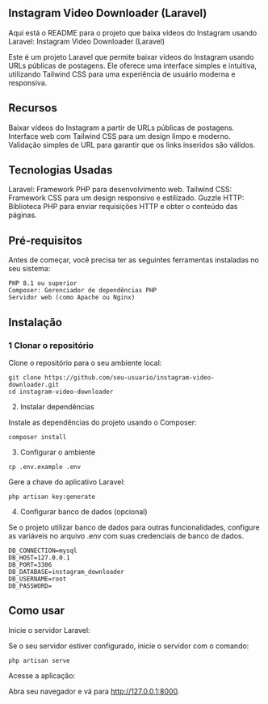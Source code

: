 ## Instagram Video Downloader (Laravel)
Aqui está o README para o projeto que baixa vídeos do Instagram usando Laravel:
Instagram Video Downloader (Laravel)

Este é um projeto Laravel que permite baixar vídeos do Instagram usando URLs públicas de postagens. Ele oferece uma interface simples e intuitiva, utilizando Tailwind CSS para uma experiência de usuário moderna e responsiva.

## Recursos

Baixar vídeos do Instagram a partir de URLs públicas de postagens.
Interface web com Tailwind CSS para um design limpo e moderno.
Validação simples de URL para garantir que os links inseridos são válidos.

## Tecnologias Usadas

Laravel: Framework PHP para desenvolvimento web.
Tailwind CSS: Framework CSS para um design responsivo e estilizado.
Guzzle HTTP: Biblioteca PHP para enviar requisições HTTP e obter o conteúdo das páginas.

## Pré-requisitos

Antes de começar, você precisa ter as seguintes ferramentas instaladas no seu sistema:

    PHP 8.1 ou superior
    Composer: Gerenciador de dependências PHP
    Servidor web (como Apache ou Nginx)


## Instalação

### 1 Clonar o repositório

Clone o repositório para o seu ambiente local:

```
git clone https://github.com/seu-usuario/instagram-video-downloader.git
cd instagram-video-downloader
```
2. Instalar dependências

Instale as dependências do projeto usando o Composer:

```
composer install

```

3. Configurar o ambiente

```
cp .env.example .env

```

Gere a chave do aplicativo Laravel:

```
php artisan key:generate

```

4. Configurar banco de dados (opcional)

Se o projeto utilizar banco de dados para outras funcionalidades, configure as variáveis no arquivo .env com suas credenciais de banco de dados.

```
DB_CONNECTION=mysql
DB_HOST=127.0.0.1
DB_PORT=3306
DB_DATABASE=instagram_downloader
DB_USERNAME=root
DB_PASSWORD=

```

## Como usar 

Inicie o servidor Laravel:

Se o seu servidor estiver configurado, inicie o servidor com o comando:

```
php artisan serve

```

Acesse a aplicação:

Abra seu navegador e vá para http://127.0.0.1:8000.


